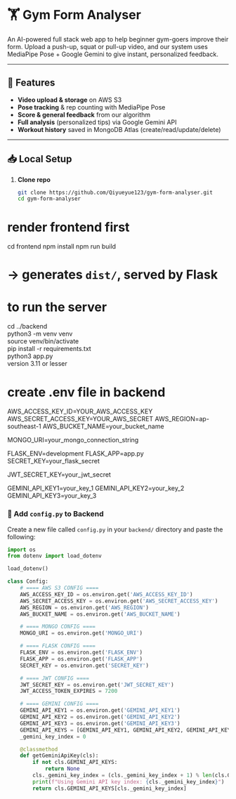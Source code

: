 # 🏋️ Gym Form Analyser

An AI-powered full stack web app to help beginner gym-goers improve their form. Upload a push-up, squat or pull-up video, and our system uses MediaPipe Pose + Google Gemini to give instant, personalized feedback.

---

## 🚀 Features

- **Video upload & storage** on AWS S3  
- **Pose tracking** & rep counting with MediaPipe Pose  
- **Score & general feedback** from our algorithm  
- **Full analysis** (personalized tips) via Google Gemini API  
- **Workout history** saved in MongoDB Atlas (create/read/update/delete)  

---

## 📥 Local Setup

1. **Clone repo**  
   ```bash
   git clone https://github.com/Qiyueyue123/gym-form-analyser.git
   cd gym-form-analyser

# render frontend first
cd frontend
npm install
npm run build
# → generates `dist/`, served by Flask


# to run the server
cd ../backend<br/>
python3 -m venv venv<br/>
source venv/bin/activate<br/>
pip install -r requirements.txt<br/>
python3 app.py <br/>
version 3.11 or lesser


# create .env file in backend

AWS_ACCESS_KEY_ID=YOUR_AWS_ACCESS_KEY
AWS_SECRET_ACCESS_KEY=YOUR_AWS_SECRET
AWS_REGION=ap-southeast-1
AWS_BUCKET_NAME=your_bucket_name


MONGO_URI=your_mongo_connection_string

FLASK_ENV=development
FLASK_APP=app.py
SECRET_KEY=your_flask_secret


JWT_SECRET_KEY=your_jwt_secret


GEMINI_API_KEY1=your_key_1
GEMINI_API_KEY2=your_key_2
GEMINI_API_KEY3=your_key_3


### 🔧 Add `config.py` to Backend

Create a new file called `config.py` in your `backend/` directory and paste the following:

```python
import os
from dotenv import load_dotenv

load_dotenv()

class Config:
    # ==== AWS S3 CONFIG ====
    AWS_ACCESS_KEY_ID = os.environ.get('AWS_ACCESS_KEY_ID')
    AWS_SECRET_ACCESS_KEY = os.environ.get('AWS_SECRET_ACCESS_KEY')
    AWS_REGION = os.environ.get('AWS_REGION')
    AWS_BUCKET_NAME = os.environ.get('AWS_BUCKET_NAME')

    # ==== MONGO CONFIG ====
    MONGO_URI = os.environ.get('MONGO_URI')

    # ==== FLASK CONFIG ====
    FLASK_ENV = os.environ.get('FLASK_ENV')
    FLASK_APP = os.environ.get('FLASK_APP')
    SECRET_KEY = os.environ.get('SECRET_KEY')

    # ==== JWT CONFIG ====
    JWT_SECRET_KEY = os.environ.get('JWT_SECRET_KEY')
    JWT_ACCESS_TOKEN_EXPIRES = 7200

    # ==== GEMINI CONFIG ====
    GEMINI_API_KEY1 = os.environ.get('GEMINI_API_KEY1')
    GEMINI_API_KEY2 = os.environ.get('GEMINI_API_KEY2')
    GEMINI_API_KEY3 = os.environ.get('GEMINI_API_KEY3')
    GEMINI_API_KEYS = [GEMINI_API_KEY1, GEMINI_API_KEY2, GEMINI_API_KEY3]
    _gemini_key_index = 0

    @classmethod
    def getGeminiApiKey(cls):
        if not cls.GEMINI_API_KEYS:
            return None
        cls._gemini_key_index = (cls._gemini_key_index + 1) % len(cls.GEMINI_API_KEYS)
        print(f"Using Gemini API key index: {cls._gemini_key_index}")
        return cls.GEMINI_API_KEYS[cls._gemini_key_index]
